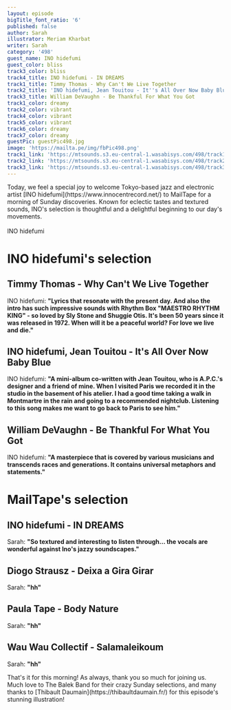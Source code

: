 ```yaml
---
layout: episode
bigTitle_font_ratio: '6'
published: false
author: Sarah
illustrator: Meriam Kharbat
writer: Sarah
category: '498'
guest_name: INO hidefumi
guest_color: bliss
track3_color: bliss
track4_title: INO hidefumi - IN DREAMS
track1_title: Timmy Thomas - Why Can't We Live Together
track2_title: 'INO hidefumi, Jean Touitou - It''s All Over Now Baby Blue'
track3_title: William DeVaughn - Be Thankful For What You Got
track1_color: dreamy
track2_color: vibrant
track4_color: vibrant
track5_color: vibrant
track6_color: dreamy
track7_color: dreamy
guestPic: guestPic498.jpg
image: 'https://mailta.pe/img/fbPic498.png'
track1_link: 'https://mtsounds.s3.eu-central-1.wasabisys.com/498/track1.mp3'
track2_link: 'https://mtsounds.s3.eu-central-1.wasabisys.com/498/track2.mp3'
track3_link: 'https://mtsounds.s3.eu-central-1.wasabisys.com/498/track3.mp3'
---
```

<p id="introduction"> Today, we feel a special joy to welcome Tokyo-based jazz and electronic artist [INO hidefumi](https://www.innocentrecord.net/) to MailTape for a morning of Sunday discoveries. Known for eclectic tastes and textured sounds, INO's selection is thoughtful and a delightful beginning to our day's movements.
<br><br>
INO hidefumi 
</p>

# INO hidefumi's selection

## Timmy Thomas - Why Can't We Live Together
INO hidefumi: **"**Lyrics that resonate with the present day. And also the intro has such impressive sounds with Rhythm Box "MAESTRO RHYTHM KING" - so loved by Sly Stone and Shuggie Otis. It's been 50 years since it was released in 1972. When will it be a peaceful world? For love we live and die.**"**

## INO hidefumi, Jean Touitou - It's All Over Now Baby Blue
INO hidefumi: **"**A mini-album co-written with Jean Touitou, who is A.P.C.'s designer and a friend of mine. When I visited Paris we recorded it in the studio in the basement of his atelier. I had a good time taking a walk in Montmartre in the rain and going to a recommended nightclub. Listening to this song makes me want to go back to Paris to see him.**"**

## William DeVaughn - Be Thankful For What You Got
INO hidefumi: **"**A masterpiece that is covered by various musicians and transcends races and generations. It contains universal metaphors and statements.**"**

# MailTape's selection

## INO hidefumi - IN DREAMS
Sarah: **"**So textured and interesting to listen through... the vocals are wonderful against Ino's jazzy soundscapes.**"**

## Diogo Strausz - Deixa a Gira Girar
Sarah: **"**hh**"**

## Paula Tape - Body Nature
Sarah: **"**hh**"**

## Wau Wau Collectif - Salamaleikoum
Sarah: **"**hh**"**

<p id="outroduction">That's it for this morning! As always, thank you so much for joining us. Much love to The Balek Band for their crazy Sunday selections, and many thanks to [Thibault Daumain](https://thibaultdaumain.fr/) for this episode's stunning illustration!</p>

